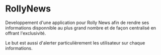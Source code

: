 # RollyNews
Developpement d'une application pour Rolly News afin de rendre ses informations disponnible au plus grand nombre et de façon centralisé en offrant l'exclusivité.

Le but est aussi d'alerter particulièrement les utilisateur sur chaque informations.
